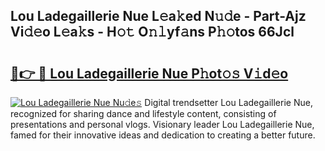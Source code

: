 ## Lou Ladegaillerie Nue L𝚎a𝚔ed N𝚞𝚍e - Part-Ajz Vi𝚍𝚎o L𝚎a𝚔s - H𝚘𝚝 O𝚗𝚕yf𝚊ns P𝚑𝚘tos 66Jcl

# <h2><a href="http://kf13ct.oniu.top/?m=Lou+Ladegaillerie+Nue">🔗👉 🔴 Lou Ladegaillerie Nue P𝚑ot𝚘𝚜 V𝚒d𝚎o</a></h2>

[![Lou Ladegaillerie Nue Nu𝚍e𝚜](https://i.imgur.com/0qMVB7G.gif)](http://kf13ct.oniu.top/?m=Lou+Ladegaillerie+Nue)
Digital trendsetter Lou Ladegaillerie Nue, recognized for sharing dance and lifestyle content, consisting of presentations and personal vlogs. Visionary leader Lou Ladegaillerie Nue, famed for their innovative ideas and dedication to creating a better future.  
